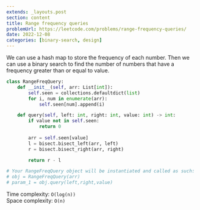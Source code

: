 ```yaml
---
extends: _layouts.post
section: content
title: Range frequency queries
problemUrl: https://leetcode.com/problems/range-frequency-queries/
date: 2022-12-08
categories: [binary-search, design]
---
```


We can use a hash map to store the frequency of each number. Then we can use a binary search to find the number of numbers that have a frequency greater than or equal to value.

```python
class RangeFreqQuery:
    def __init__(self, arr: List[int]):
        self.seen = collections.defaultdict(list)
        for i, num in enumerate(arr):
            self.seen[num].append(i)

    def query(self, left: int, right: int, value: int) -> int:
        if value not in self.seen:
            return 0
        
        arr = self.seen[value]
        l = bisect.bisect_left(arr, left)
        r = bisect.bisect_right(arr, right)

        return r - l

# Your RangeFreqQuery object will be instantiated and called as such:
# obj = RangeFreqQuery(arr)
# param_1 = obj.query(left,right,value)
```

Time complexity: `O(log(n))` <br/>
Space complexity: `O(n)`